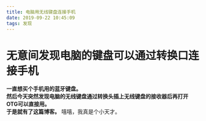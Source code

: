 ```yaml
---
title: 电脑用无线键盘连接手机
date: 2019-09-22 10:45:09
tags: 发现
---
```

# 无意间发现电脑的键盘可以通过转换口连接手机
**一直想买个手机用的蓝牙键盘。**  
**然后今天突然发现电脑的无线键盘通过转换头插上无线键盘的接收器后再打开OTG可以直接用。**  
**于是就有了这篇博客。**
嘻嘻，我真是个小天才。
